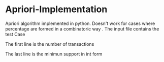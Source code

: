 # Apriori-Implementation
Apriori algorithm implemented in python. Doesn't work for cases where percentage are formed in a combinatoric way .
The input file contains the test Case

The first line is the number of transactions

The last line is the minimun support in int form
